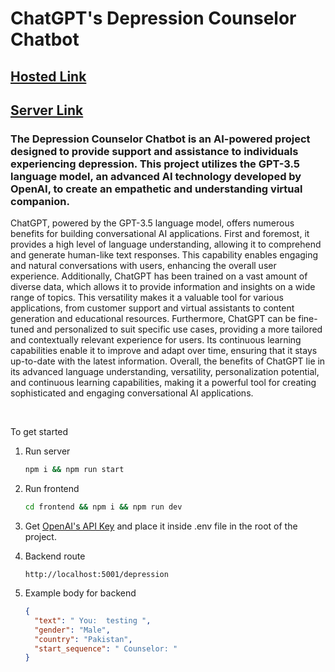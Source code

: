 # ChatGPT's Depression Counselor Chatbot

## [Hosted Link](https://depression-counselor-chatbot.vercel.app)

## [Server Link](https://depression-counselor-dot-learning-chatbot-393109.lm.r.appspot.com)

### The Depression Counselor Chatbot is an AI-powered project designed to provide support and assistance to individuals experiencing depression. This project utilizes the GPT-3.5 language model, an advanced AI technology developed by OpenAI, to create an empathetic and understanding virtual companion.

ChatGPT, powered by the GPT-3.5 language model, offers numerous benefits for building conversational AI applications. First and foremost, it provides a high level of language understanding, allowing it to comprehend and generate human-like text responses. This capability enables engaging and natural conversations with users, enhancing the overall user experience. Additionally, ChatGPT has been trained on a vast amount of diverse data, which allows it to provide information and insights on a wide range of topics. This versatility makes it a valuable tool for various applications, from customer support and virtual assistants to content generation and educational resources. Furthermore, ChatGPT can be fine-tuned and personalized to suit specific use cases, providing a more tailored and contextually relevant experience for users. Its continuous learning capabilities enable it to improve and adapt over time, ensuring that it stays up-to-date with the latest information. Overall, the benefits of ChatGPT lie in its advanced language understanding, versatility, personalization potential, and continuous learning capabilities, making it a powerful tool for creating sophisticated and engaging conversational AI applications.

<br>

To get started

1. Run server

   ```bash
   npm i && npm run start
   ```

1. Run frontend

   ```bash
   cd frontend && npm i && npm run dev
   ```

1. Get [OpenAI's API Key](https://platform.openai.com/account/api-keys) and place it inside .env file in the root of the project.

1. Backend route

   ```
   http://localhost:5001/depression
   ```

1. Example body for backend

   ```json
   {
     "text": " You:  testing ",
     "gender": "Male",
     "country": "Pakistan",
     "start_sequence": " Counselor: "
   }
   ```
